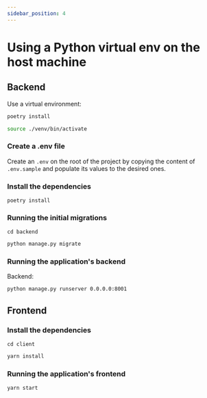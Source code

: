 ```yaml
---
sidebar_position: 4
---
```

# Using a Python virtual env on the host machine

## Backend

Use a virtual environment:

```bash
poetry install
```

```bash
source ./venv/bin/activate
```

### Create a .env file

Create an `.env` on the root of the project by copying the content of `.env.sample` and populate its values to the desired ones.

### Install the dependencies

```
poetry install
```

### Running the initial migrations

```
cd backend
```

```bash
python manage.py migrate
```

### Running the application's backend

Backend:
```bash
python manage.py runserver 0.0.0.0:8001
```

## Frontend

### Install the dependencies

```
cd client
```

```bash
yarn install
```

### Running the application's frontend

```bash
yarn start
```